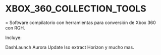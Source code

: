 # XBOX_360_COLLECTION_TOOLS

= Software compilatorio con herramientas para conversión de Xbox 360 con RGH.

Incluye:

DashLaunch
Aurora
Update
Iso extract
Horizon
 y mucho mas.

 

